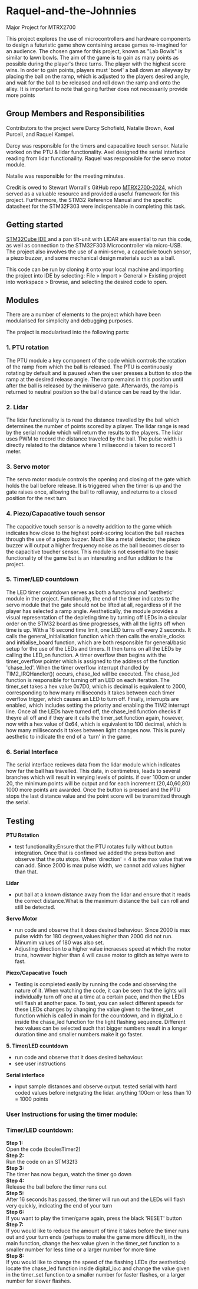# Raquel-and-the-Johnnies
Major Project for MTRX2700

This project explores the use of microcontrollers and hardware components to design a futuristic game show containing arcase games re-imagined for an audience. 
The chosen game for this project, known as "Lab Bowls" is similar to lawn bowls. 
The aim of the game is to gain as many points as possible during the player's three turns. The player with the highest score wins. 
In order to gain points, players must 'bowl' a ball down an alleyway by placing the ball on the ramp, which is adjusted to the players desired angle, and wait for the ball to be released and roll down the ramp and onto the alley.
It is important to note that going further does not necessarily provide more points

## Group Members and Responsibilities
Contributors to the project were Darcy Schofield, Natalie Brown, Axel Purcell, and Raquel Kampel. 

Darcy was responsible for the timers and capacaitive touch sensor. Natalie worked on the PTU & lidar functionality. Axel designed the serial interface reading from lidar functionaility. Raquel was responsible for the servo motor module. 

Natalie was responsible for the meeting minutes. 

Credit is owed to Stewart Worrall's GitHub repo [MTRX2700-2024](https://github.com/stewart-worrall/MTRX2700-2024), which served as a valuable resource and provided a useful framework for this project. Furthermore, the STM32 Reference Manual and the specific datasheet for the STM32F303 were indispensable in completing this task.

## Getting started
 [STM32Cube IDE ](https://github.com/stewart-worrall/MTRX2700-2024) and a pan tilt-unit with LIDAR are essential to run this code, as well as connection to the STM32F303 Microcontroller via micro-USB. The project also involves the use of a mini-servo, a capactivie touch sensor, a piezo buzzer, and some mechanical design materials such as a ball. 

This code can be run by cloning it onto your local machine and importing the project into IDE by selecting:
File > Import > General > Existing project into workspace > Browse, and selecting the desired code to open.

## Modules
There are a number of elements to the project which have been modularised for simplicity and debugging purposes.

The project is modularised into the following parts:
### 1. PTU rotation
The PTU module a key component of the code which controls the rotation of the ramp from which the ball is released. The PTU is continuously rotating by default and is paused when the user presses a button to stop the ramp at the desired release angle. The ramp remains in this position until after the ball is released by the miniservo gate. Afterwards, the ramp is returned to neutral position so the ball distance can be read by the lidar.

### 2. Lidar 
The lidar functionality is to read the distance travelled by the ball which determines the number of points scored by a player. The lidar range is read by the serial module which will return the results to the players. The lidar uses PWM to record the distance traveled by the ball. The pulse width is directly related to the distance where 1 milisecond is taken to record 1 meter. 

### 3. Servo motor
The servo motor module controls the opening and closing of the gate which holds the ball before release. It is triggered when the timer is up and the gate raises once, allowing the ball to roll away, and returns to a closed position for the next turn. 

### 4. Piezo/Capacative touch sensor
The capacitive touch sensor is a novelty addition to the game which indicates how close to the highest point-scoring location the ball reaches through the use of a piezo buzzer. Much like a metal detector, the piezo buzzer will output a higher frequency noise as the ball becomes closer to the capacitive toucher sensor. This module is not essential to the basic functionality of the game but is an interesting and fun addition to the project. 

### 5. Timer/LED countdown
The LED timer countdown serves as both a functional and 'aesthetic' module in the project. Functionally, the end of the timer indicates to the servo module that the gate should not be lifted at all, regardless of if the player has selected a ramp angle. Aesthetically, the module provides a visual representation of the depleting time by turning off LEDs in a circular order on the STM32 board as time progresses, with all the lights off when time is up. With a 16 second time limit, one LED turns off every 2 seconds. It calls the general_initialisation function which then calls the enable_clocks and initialise_board function, which are both responsible for general/basic setup for the use of the LEDs and timers. It then turns on all the LEDs by calling the LED_on function. A timer overflow then begins with the timer_overflow pointer which is assigned to the address of the function 'chase_led'. When the timer overflow interrupt (handled by TIM2_IRQHandler()) occurs, chase_led will be executed. The chase_led function is responsible for turning off an LED on each iteration. The timer_set takes a hex value 0x7D0, which is decimal is equivalent to 2000, corresponding to how many milliseconds it takes between each timer overflow trigger, which causes an LED to turn off. Finally, interrupts are enabled, which includes setting the priority and enabling the TIM2 interrupt line. Once all the LEDs have turned off, the chase_led function checks if theyre all off and if they are it calls the timer_set function again, however, now with a hex value of 0x64, which is equivalent to 100 decimal, which is how many milliseconds it takes between light changes now. This is purely aesthetic to indicate the end of a 'turn' in the game.

### 6. Serial Interface 
The serial interface recieves data from the lidar module which indicates how far the ball has travelled. This data, in centimetres, leads to several branches which will result in verying levels of points. if over 100cm or under 20, the minimum points will be output and for each increment (20,40,60,80) 1000 more points are awarded. Once the button is pressed and the PTU stops the last distance value and the point score will be transmitted through the serial.

## Testing
**PTU Rotation**
- test functionality;Ensure that the PTU rotates fully without button integration. Once that is confimed we added the press button and observe that the ptu stops. When 'direction' = 4 is the max value that we can add. Since 2000 is max pulse width, we cannot add values higher than that. 
  
**Lidar**
- put ball at a known distance away from the lidar and ensure that it reads the correct distance.What is the maximum distance the ball can roll and still be detected. 

**Servo Motor**
- run code and observe that it does desired behaviour. Since 2000 is max pulse width for 180 degrees,values higher than 2000 did not run. Minumim values of 180 was also set.
- Adjusting direction to a higher value incraeses speed at which the motor truns, however higher than 4 will cause motor to glitch as tehye were to fast. 

**Piezo/Capacative Touch**
- Testing is completed easily by running the code and observing the nature of it. When watching the code, it can be seen that the lights will individually turn off one at a time at a certain pace, and then the LEDs will flash at another pace. To test, you can select different speeds for these LEDs changes by changing the value given to the timer_set function which is called in main for the countdown, and in digital_io.c inside the chase_led function for the light flashing sequence. Different hex values can be selected such that bigger numbers result in a longer duration time and smaller numbers make it go faster.

**5. Timer/LED countdown**
- run code and observe that it does desired behaviour. 
- see user instructions

**Serial interface**
- input sample distances and observe output. tested serial with hard coded values before inetgrating the lidar. anything 100cm or less than 10 = 1000 points

### User Instructions for using the timer module:

### Timer/LED countdown:
**Step 1:** <br />
Open the code (boulesTimer2) <br />
**Step 2:** <br />
Run the code on an STM32f3 <br />
**Step 3:** <br />
The timer has now begun, watch the timer go down <br />
**Step 4:** <br />
Release the ball before the timer runs out <br />
**Step 5:** <br />
After 16 seconds has passed, the timer will run out and the LEDs will flash very quickly, indicating the end of your turn <br />
**Step 6:** <br />
If you want to play the timer/game again, press the black 'RESET' button <br />
**Step 7:** <br />
If you would like to reduce the amount of time it takes before the timer runs out and your turn ends (perhaps to make the game more difficult), in the main function, change the hex value given in the timer_set function to a smaller number for less time or a larger number for more time <br />
**Step 8:** <br />
If you would like to change the speed of the flashing LEDs (for aesthetics) locate the chase_led function inside digital_io.c and change the value given in the timer_set function to a smaller number for faster flashes, or a larger number for slower flashes. <br />
